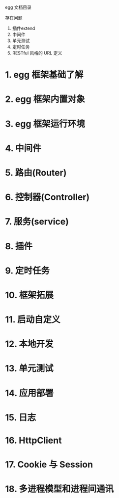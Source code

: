 egg 文档目录

存在问题
1. 插件extend
2. 中间件
3. 单元测试
4. 定时任务
5. RESTful 风格的 URL 定义



# 1. egg 框架基础了解

# 2. egg 框架内置对象

# 3. egg 框架运行环境

# 4. 中间件

# 5. 路由(Router)

# 6. 控制器(Controller)

# 7. 服务(service)

# 8. 插件

# 9. 定时任务

# 10. 框架拓展

# 11. 启动自定义

# 12. 本地开发

# 13. 单元测试

# 14. 应用部署

# 15. 日志

# 16. HttpClient

# 17. Cookie 与 Session

# 18. 多进程模型和进程间通讯


